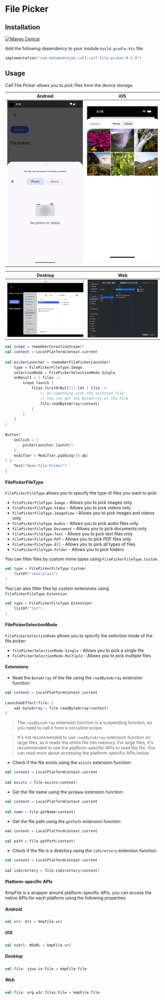 # File Picker

## Installation

[![Maven Central](https://img.shields.io/maven-central/v/com.mohamedrejeb.calf/calf-file-picker)](https://search.maven.org/search?q=g:%22com.mohamedrejeb.calf%22%20AND%20a:%calf-file-picker%22)

Add the following dependency to your module `build.gradle.kts` file:

```kotlin
implementation("com.mohamedrejeb.calf:calf-file-picker:0.5.0")
```

## Usage

Calf File Picker allows you to pick files from the device storage.


| Android                                                       | iOS                                                   |
|---------------------------------------------------------------|-------------------------------------------------------|
| ![File Picker Android](images/AdaptiveFilePicker-android.png) | ![File Picker iOS](images/AdaptiveFilePicker-ios.png) |

| Desktop                                                       | Web                                                   |
|---------------------------------------------------------------|-------------------------------------------------------|
| ![File Picker Desktop](images/AdaptiveFilePicker-desktop.png) | ![File Picker Web](images/AdaptiveFilePicker-web.png) |

```kotlin
val scope = rememberCoroutineScope()
val context = LocalPlatformContext.current

val pickerLauncher = rememberFilePickerLauncher(
    type = FilePickerFileType.Image,
    selectionMode = FilePickerSelectionMode.Single,
    onResult = { files ->
        scope.launch {
            files.firstOrNull()?.let { file ->
                // Do something with the selected file
                // You can get the ByteArray of the file
                file.readByteArray(context)
            }
        }
    }
)

Button(
    onClick = {
        pickerLauncher.launch()
    },
    modifier = Modifier.padding(16.dp)
) {
    Text("Open File Picker")
}
```

#### FilePickerFileType

`FilePickerFileType` allows you to specify the type of files you want to pick:

* `FilePickerFileType.Image` - Allows you to pick images only
* `FilePickerFileType.Video` - Allows you to pick videos only
* `FilePickerFileType.ImageView` - Allows you to pick images and videos only
* `FilePickerFileType.Audio` - Allows you to pick audio files only
* `FilePickerFileType.Document` - Allows you to pick documents only
* `FilePickerFileType.Text` - Allows you to pick text files only
* `FilePickerFileType.Pdf` - Allows you to pick PDF files only
* `FilePickerFileType.All` - Allows you to pick all types of files
* `FilePickerFileType.Folder` - Allows you to pick folders

You can filter files by custom mime types using `FilePickerFileType.Custom`.

```kotlin
val type = FilePickerFileType.Custom(
    listOf("text/plain")
)
```

You can also filter files by custom extensions using `FilePickerFileType.Extension`.

```kotlin
val type = FilePickerFileType.Extension(
    listOf("txt")
)
```

#### FilePickerSelectionMode

`FilePickerSelectionMode` allows you to specify the selection mode of the file picker:

* `FilePickerSelectionMode.Single` - Allows you to pick a single file
* `FilePickerSelectionMode.Multiple` - Allows you to pick multiple files

#### Extensions

* Read the `ByteArray` of the file using the `readByteArray` extension function:

```kotlin
val context = LocalPlatformContext.current

LaunchedEffect(file) {
    val byteArray = file.readByteArray(context)
}
```

> The `readByteArray` extension function is a suspending function, so you need to call it from a coroutine scope.

> It's not recommended to use `readByteArray` extension function on large files, as it reads the entire file into memory.
> For large files, it's recommended to use the platform-specific APIs to read the file.
> You can read more about accessing the platform-specific APIs below.

* Check if the file exists using the `exists` extension function:

```kotlin
val context = LocalPlatformContext.current

val exists = file.exists(context)
```

* Get the file name using the `getName` extension function:

```kotlin
val context = LocalPlatformContext.current

val name = file.getName(context)
```

* Get the file path using the `getPath` extension function:

```kotlin
val context = LocalPlatformContext.current

val path = file.getPath(context)
```

* Check if the file is a directory using the `isDirectory` extension function:

```kotlin
val context = LocalPlatformContext.current

val isDirectory = file.isDirectory(context)
```

#### Platform-specific APIs

KmpFile is a wrapper around platform-specific APIs,
you can access the native APIs for each platform using the following properties:

##### Android
```kotlin
val uri: Uri = kmpFile.uri
```

##### iOS
```kotlin
val nsUrl: NSURL = kmpFile.url
```

##### Desktop
```kotlin
val file: java.io.File = kmpFile.file
```

##### Web
```kotlin
val file: org.w3c.files.File = kmpFile.file
```
